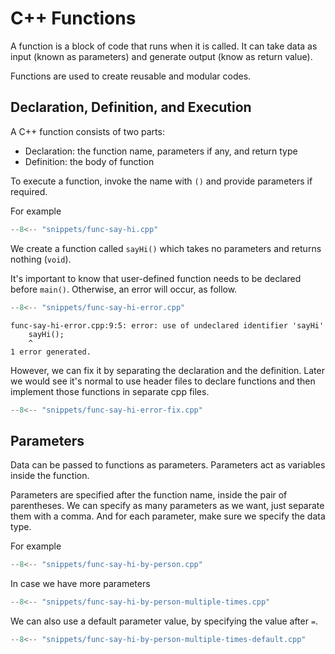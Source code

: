 # C++ Functions

A function is a block of code that runs when it is called. It can take data as input (known as parameters) and generate output (know as return value).

Functions are used to create reusable and modular codes.

## Declaration, Definition, and Execution

A C++ function consists of two parts:

- Declaration: the function name, parameters if any, and return type
- Definition: the body of function

To execute a function, invoke the name with `()` and provide parameters if required.

For example

```cpp title="func-say-hi.cpp" linenums="1"
--8<-- "snippets/func-say-hi.cpp"
```

We create a function called `sayHi()` which takes no parameters and returns nothing (`void`).

It's important to know that user-defined function needs to be declared before `main()`. Otherwise, an error will occur, as follow.

```cpp title="func-say-hi-error.cpp" linenums="1" hl_lines="9 14"
--8<-- "snippets/func-say-hi-error.cpp"
```

```
func-say-hi-error.cpp:9:5: error: use of undeclared identifier 'sayHi'
    sayHi();
    ^
1 error generated.
```

However, we can fix it by separating the declaration and the definition. Later we would see it's normal to use header files to declare functions and then implement those functions in separate cpp files.

```cpp title="func-say-hi-error-fix.cpp" linenums="1" hl_lines="5"
--8<-- "snippets/func-say-hi-error-fix.cpp"
```

## Parameters

Data can be passed to functions as parameters. Parameters act as variables inside the function.

Parameters are specified after the function name, inside the pair of parentheses. We can specify as many parameters as we want, just separate them with a comma. And for each parameter, make sure we specify the data type.

For example

```cpp title="func-say-hi-by-person.cpp" linenums="1" hl_lines="5 15"
--8<-- "snippets/func-say-hi-by-person.cpp"
```

In case we have more parameters

```cpp title="func-say-hi-by-person-multiple-times.cpp" linenums="1" hl_lines="5 18"
--8<-- "snippets/func-say-hi-by-person-multiple-times.cpp"
```

We can also use a default parameter value, by specifying the value after `=`.

```cpp title="func-say-hi-by-person-multiple-times-default.cpp" linenums="1" hl_lines="5 18 22"
--8<-- "snippets/func-say-hi-by-person-multiple-times-default.cpp"
```
